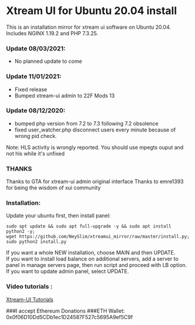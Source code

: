# Xtream UI for Ubuntu 20.04 install
This is an installation mirror for xtream ui software on Ubuntu 20.04.
Includes NGINX 1.19.2 and PHP 7.3.25.

### Update 08/03/2021: ###
- No planned update to come


### Update 11/01/2021: ###
- Fixed release
- Bumped xtream-ui admin to 22F Mods 13


### Update 08/12/2020: ###
- bumped php version from 7.2 to 7.3 following 7.2 obsolence
- fixed user_watcher.php disconnect users every minute because of wrong pid check.

Note: HLS activity is wrongly reported. You should use mpegts ouput and not hls while it's unfixed

### THANKS ###

Thanks to GTA for xtream-ui admin original interface
Thanks to emre1393 for being the wisdom of xui community

### Installation: ###

Update your ubuntu first, then install panel:
``` 
sudo apt update && sudo apt full-upgrade -y && sudo apt install python2 -y;  
wget https://github.com/NeySlim/xtreamui_mirror/raw/master/install.py; 
sudo python2 install.py 
```
  
If you want a whole NEW installation, choose MAIN and then UPDATE.  
If you want to install load balance on additional servers, add a server to panel in manage servers page, then run script and proceed with LB option.  
If you want to update admin panel, select UPDATE.

### Video tutorials : ###

[Xtream-UI Tutorials](https://www.youtube.com/playlist?list=PLJB51brdC_w7dTDxi1MPqiuk3JH5U2ekn "Xtream-UI Tutorials")


###I accept Ethereum Donations
###ETH Wallet: 0x0f06D10Dd5CDb1ec1D24587F527c5695A9ef5C9f
